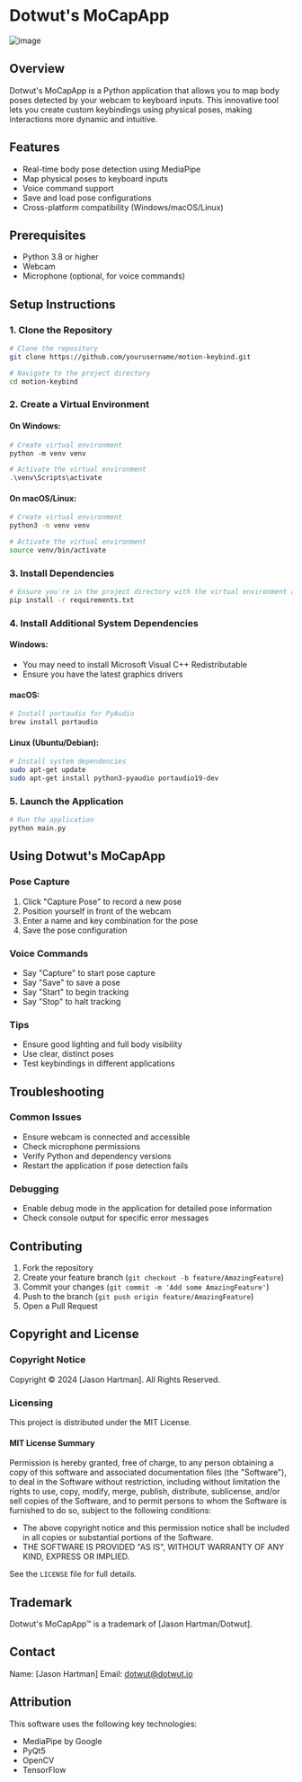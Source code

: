 # Dotwut's MoCapApp

![image](https://github.com/user-attachments/assets/953749a9-0810-4b7c-95e7-c0962a89f044)

## Overview

Dotwut's MoCapApp is a Python application that allows you to map body poses detected by your webcam to keyboard inputs. This innovative tool lets you create custom keybindings using physical poses, making interactions more dynamic and intuitive.

## Features

- Real-time body pose detection using MediaPipe
- Map physical poses to keyboard inputs
- Voice command support
- Save and load pose configurations
- Cross-platform compatibility (Windows/macOS/Linux)

## Prerequisites

- Python 3.8 or higher
- Webcam
- Microphone (optional, for voice commands)

## Setup Instructions

### 1. Clone the Repository

```bash
# Clone the repository
git clone https://github.com/yourusername/motion-keybind.git

# Navigate to the project directory
cd motion-keybind
```

### 2. Create a Virtual Environment

#### On Windows:
```powershell
# Create virtual environment
python -m venv venv

# Activate the virtual environment
.\venv\Scripts\activate
```

#### On macOS/Linux:
```bash
# Create virtual environment
python3 -m venv venv

# Activate the virtual environment
source venv/bin/activate
```

### 3. Install Dependencies

```bash
# Ensure you're in the project directory with the virtual environment activated
pip install -r requirements.txt
```

### 4. Install Additional System Dependencies

#### Windows:
- You may need to install Microsoft Visual C++ Redistributable
- Ensure you have the latest graphics drivers

#### macOS:
```bash
# Install portaudio for PyAudio
brew install portaudio
```

#### Linux (Ubuntu/Debian):
```bash
# Install system dependencies
sudo apt-get update
sudo apt-get install python3-pyaudio portaudio19-dev
```

### 5. Launch the Application

```bash
# Run the application
python main.py
```

## Using Dotwut's MoCapApp

### Pose Capture
1. Click "Capture Pose" to record a new pose
2. Position yourself in front of the webcam
3. Enter a name and key combination for the pose
4. Save the pose configuration

### Voice Commands
- Say "Capture" to start pose capture
- Say "Save" to save a pose
- Say "Start" to begin tracking
- Say "Stop" to halt tracking

### Tips
- Ensure good lighting and full body visibility
- Use clear, distinct poses
- Test keybindings in different applications

## Troubleshooting

### Common Issues
- Ensure webcam is connected and accessible
- Check microphone permissions
- Verify Python and dependency versions
- Restart the application if pose detection fails

### Debugging
- Enable debug mode in the application for detailed pose information
- Check console output for specific error messages

## Contributing

1. Fork the repository
2. Create your feature branch (`git checkout -b feature/AmazingFeature`)
3. Commit your changes (`git commit -m 'Add some AmazingFeature'`)
4. Push to the branch (`git push origin feature/AmazingFeature`)
5. Open a Pull Request

## Copyright and License

### Copyright Notice
Copyright © 2024 [Jason Hartman]. All Rights Reserved.

### Licensing
This project is distributed under the MIT License. 

#### MIT License Summary
Permission is hereby granted, free of charge, to any person obtaining a copy of this software and associated documentation files (the "Software"), to deal in the Software without restriction, including without limitation the rights to use, copy, modify, merge, publish, distribute, sublicense, and/or sell copies of the Software, and to permit persons to whom the Software is furnished to do so, subject to the following conditions:

- The above copyright notice and this permission notice shall be included in all copies or substantial portions of the Software.
- THE SOFTWARE IS PROVIDED "AS IS", WITHOUT WARRANTY OF ANY KIND, EXPRESS OR IMPLIED.

See the `LICENSE` file for full details.

## Trademark
Dotwut's MoCapApp™ is a trademark of [Jason Hartman/Dotwut].

## Contact

Name: [Jason Hartman]
Email: dotwut@dotwut.io

## Attribution
This software uses the following key technologies:
- MediaPipe by Google
- PyQt5
- OpenCV
- TensorFlow
